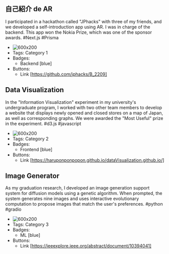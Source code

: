 ## 自己紹介 de AR
I participated in a hackathon called "JPhacks" with three of my friends, and we developed a self-introduction app using AR. I was in charge of the backend. This app won the Nokia Prize, which was one of the sponsor awards. #Next.js #Prisma
- ![600x200](https://user-images.githubusercontent.com/72190893/197318598-5fd3f9b5-3f76-420e-a8e7-1ba9a0e9abe8.png)
- Tags: Category 1
- Badges:
  - Backend [blue]
- Buttons:
  - Link [https://github.com/jphacks/B_2209]

## Data Visualization
In the "Information Visualization" experiment in my university's undergraduate program, I worked with two other team members to develop a website that displays newly opened and closed stores on a map of Japan, as well as corresponding graphs. We were awarded the "Most Useful" prize in the experiment. #d3.js #javascript
- ![600x200](https://user-images.githubusercontent.com/72332745/236677974-38429741-7699-43df-8e08-d3600b27e465.png)
- Tags: Category 2
- Badges:
  - Frontend [blue]
- Buttons:
  - Link [https://haruponponpopon.github.io/dataVisualization.github.io/]

## Image Generator
As my graduation research, I developed an image generation support system for diffusion models using a genetic algorithm. When prompted, the system generates nine images and uses interactive evolutionary computation to propose images that match the user's preferences. #python #gradio
- ![600x200](https://user-images.githubusercontent.com/72332745/236678556-01767ad5-69a5-4929-841b-098b4c3113d3.png)
- Tags: Category 3
- Badges:
  - ML [blue]
- Buttons:
  - Link [https://ieeexplore.ieee.org/abstract/document/10394041]